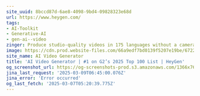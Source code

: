 ```yaml
---
site_uuid: 8bccd87d-6ae8-4098-9bd4-09828323e68d
url: https://www.heygen.com/
tags:
- AI-Toolkit
- Generative-AI
- gen-ai--video
zinger: Produce studio-quality videos in 175 languages without a camera or crew.
image: https://cdn.prod.website-files.com/66a9edf7bd0139f5207e19be/6722642f01b5171be0920f3f_HeyGen_AI-Video_Generator-Platform.png
site_name: AI Video Generator
title: 'AI Video Generator | #1 on G2’s 2025 Top 100 List | HeyGen'
og_screenshot_url: https://og-screenshots-prod.s3.amazonaws.com/1366x768/80/false/c0fadff54acb974981c2160509946bb429736ff7bee1b8892218f022386d33b8.jpeg
jina_last_request: '2025-03-09T06:45:00.076Z'
jina_error: 'Error occurred'
og_last_fetch: '2025-03-07T05:20:39.775Z'
---
```


